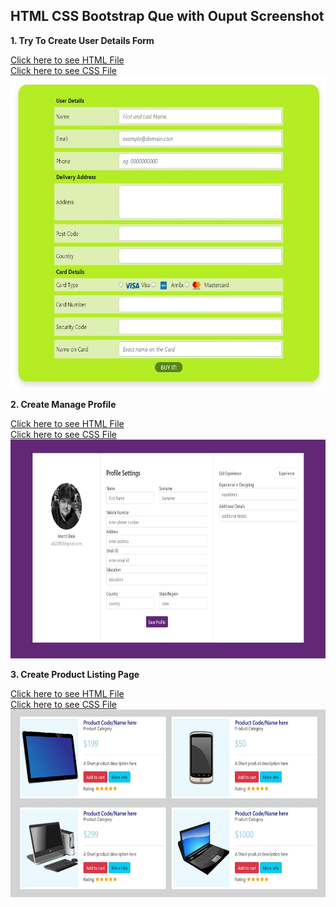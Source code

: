 <h2> HTML CSS Bootstrap Que with Ouput Screenshot </h2>



<b> 1. Try To Create User Details Form </b>

<a href="Try To Create User Details Form/User Details.html"> Click here to see HTML File </a>
<br>
<a href="Try To Create User Details Form/style.css"> Click here to see CSS File </a>
<br>
<img src="Try To Create User Details Form/output.jpg" width=600px height=500px />



<b> 2. Create Manage Profile </b>

<a href="Create manage Profile/profile.html"> Click here to see HTML File </a>
<br>
<a href="Create manage Profile/style.css"> Click here to see CSS File </a>
<br>
<img src="Create manage Profile/output.jpg" width=700px height=350px />



<b> 3. Create Product Listing Page </b>

<a href="Create Product Listing Page/product.html"> Click here to see HTML File </a>
<br>
<a href="Create Product Listing Page/style.css"> Click here to see CSS File </a>
<br>
<img src="Create Product Listing Page/output.jpg" width=600px height=300px />
